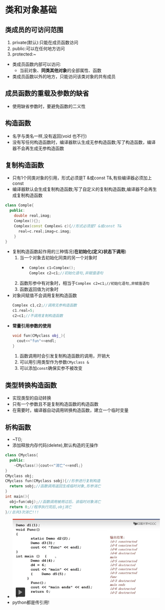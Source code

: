 # 类和对象基础
## 类成员的可访问范围
1. private(默认):只能在成员函数访问
2. public:可以在任何地方访问
3. protected:~
- 类成员函数内部可以访问:
  - 当前对象、**同类其他对象**的全部属性、函数
- 类成员函数以外的地方，只能访问该类对象的共有成员

## 成员函数的重载及参数的缺省
- 使用缺省参数时，要避免函数的二义性

## 构造函数
- 名字与类名一样,没有返回(void 也不行)
- 没有写任何构造函数时，编译器默认生成无参构造函数;写了构造函数，编译器不会再生成无参构造函数

## 复制构造函数
- 只有1个同类对象的引用，形式必须是T &或const T&,有些编译器必须加上const
- 编译器默认会生成复制构造函数;写了自定义的复制构造函数,编译器不会再生成复制构造函数
```c++
class Comple{
  public:
    double real,imag;
    Complex(){};
    Complex(const Complex& c){//形式必须是T &或const T&
      real=c.real;imag=c.imag;
    }
}
```
- 复制构造函数起作用的三种情况(**在初始化(定义)状态下调用**)
  1. 当一个对象去初始化同类的另一个对象时
     - ```c++
        Complex c1=Complex();
        Complex c2=c1;//初始化语句,非赋值语句
        ```
  2. 函数形参中有对象时，相当于```Complex c2=c1;//初始化语句,非赋值语句```
  3. 函数返回值为对象时
- 对象间赋值不会调用复制构造函数
  ```c++
  Complex c1,c2;//调用无参构造函数
  c1.real=5;
  c2=c1;//不调用复制构造函数
  ```
- **常量引用参数的使用**
  ```c++
  void fun(CMyclass obj_){
    cout<<"fun"<<endl;
  }
  ```
  1. 函数调用时会引发复制构造函数的调用，开销大
  2. 可以用引用类型作为参数```CMyclass &```
  3. 可以添加```const```确保实参不被改变

## 类型转换构造函数
- 实现类型的自动转换
- 只有一个参数且不是复制构造函数的构造函数
- 在需要时，编译器自动调用转换构造函数，建立一个临时变量

## 析构函数
- ~T();
- 添加释放内存代码(delete),默认构造的无操作
```c++
class CMyclass{
  public:
    ~CMyclass(){cout<<"消亡"<<endl;}
}
CMyclass obj;
CMyclass fun(CMyclass sobj){//形参进行复制构造
  return sobj;//函数调用返回生成临时对象,形参消亡
}
int main(){
  obj=fun(obj);//函数调用被用过后，该临时对象消亡
  return 0;//程序执行完后,obj消亡
}//总共3次消亡!!!
```
- ![](imgs/构造析构顺序.jpg)
- python都是传引用!

